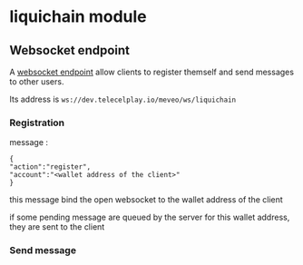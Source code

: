 # liquichain module

## Websocket endpoint

A [websocket endpoint](https://github.com/meveo-org/meveo/tree/master/meveo-admin/ejbs/src/main/java/org/meveo/service/technicalservice/wsendpoint) allow clients to
register themself and send messages to other users.

Its address is `ws://dev.telecelplay.io/meveo/ws/liquichain`

### Registration

message :
```
{
"action":"register",
"account":"<wallet address of the client>"
}
```
this message bind the open websocket to the wallet address of the client

if some pending message are queued by the server for this wallet address, they are sent to the client

### Send message
